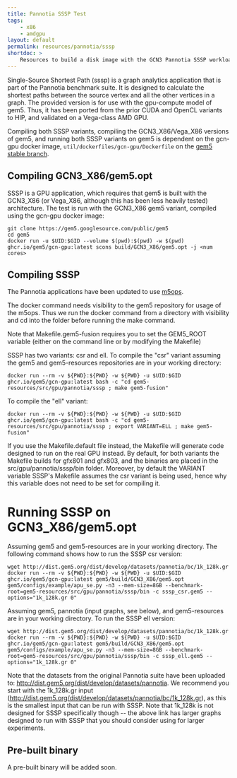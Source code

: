 ```yaml
---
title: Pannotia SSSP Test
tags:
    - x86
    - amdgpu
layout: default
permalink: resources/pannotia/sssp
shortdoc: >
    Resources to build a disk image with the GCN3 Pannotia SSSP workload.
---
```


Single-Source Shortest Path (sssp) is a graph analytics application that is part of the Pannotia benchmark suite.
It is designed to calculate the shortest paths between the source vertex and all the other vertices in a graph.
The provided version is for use with the gpu-compute model of gem5.
Thus, it has been ported from the prior CUDA and OpenCL variants to HIP, and validated on a Vega-class AMD GPU.

Compiling both SSSP variants, compiling the GCN3_X86/Vega_X86 versions of gem5, and running both SSSP variants on gem5 is dependent on the gcn-gpu docker image, `util/dockerfiles/gcn-gpu/Dockerfile` on the [gem5 stable branch](https://gem5.googlesource.com/public/gem5/+/refs/heads/stable).

## Compiling GCN3_X86/gem5.opt

SSSP is a GPU application, which requires that gem5 is built with the GCN3_X86 (or Vega_X86, although this has been less heavily tested) architecture.
The test is run with the GCN3_X86 gem5 variant, compiled using the gcn-gpu docker image:

```
git clone https://gem5.googlesource.com/public/gem5
cd gem5
docker run -u $UID:$GID --volume $(pwd):$(pwd) -w $(pwd) ghcr.io/gem5/gcn-gpu:latest scons build/GCN3_X86/gem5.opt -j <num cores>
```

## Compiling SSSP
The Pannotia applications have been updated to use [m5ops](https://www.gem5.org/documentation/general_docs/m5ops/).

The docker command needs visibility to the gem5 repository for usage of the m5ops.
Thus we run the docker command from a directory with visibility and cd into the folder before running the make command.  
  
Note that Makefile.gem5-fusion requires you to set the GEM5_ROOT variable (either on the command line or by modifying the Makefile)  
  
SSSP has two variants: csr and ell.  To compile the "csr" variant assuming the gem5 and gem5-resources repositories are in your working directory:

```
docker run --rm -v ${PWD}:${PWD} -w ${PWD} -u $UID:$GID ghcr.io/gem5/gcn-gpu:latest bash -c "cd gem5-resources/src/gpu/pannotia/sssp ; make gem5-fusion"
```

To compile the "ell" variant:

```
docker run --rm -v ${PWD}:${PWD} -w ${PWD} -u $UID:$GID ghcr.io/gem5/gcn-gpu:latest bash -c "cd gem5-resources/src/gpu/pannotia/sssp ; export VARIANT=ELL ; make gem5-fusion"
```

If you use the Makefile.default file instead, the Makefile will generate code designed to run on the real GPU instead.
By default, for both variants the Makefile builds for gfx801 and gfx803, and the binaries are placed in the src/gpu/pannotia/sssp/bin folder.
Moreover, by default the VARIANT variable SSSP's Makefile assumes the csr variant is being used, hence why this variable does not need to be set for compiling it.


# Running SSSP on GCN3_X86/gem5.opt

Assuming gem5 and gem5-resources are in your working directory.
The following command shows how to run the SSSP csr version:
```
wget http://dist.gem5.org/dist/develop/datasets/pannotia/bc/1k_128k.gr
docker run --rm -v ${PWD}:${PWD} -w ${PWD} -u $UID:$GID ghcr.io/gem5/gcn-gpu:latest gem5/build/GCN3_X86/gem5.opt gem5/configs/example/apu_se.py -n3 --mem-size=8GB --benchmark-root=gem5-resources/src/gpu/pannotia/sssp/bin -c sssp_csr.gem5 --options="1k_128k.gr 0"
```

Assuming gem5, pannotia (input graphs, see below), and gem5-resources are in your working directory.
To run the SSSP ell version:
```
wget http://dist.gem5.org/dist/develop/datasets/pannotia/bc/1k_128k.gr
docker run --rm -v ${PWD}:${PWD} -w ${PWD} -u $UID:$GID ghcr.io/gem5/gcn-gpu:latest gem5/build/GCN3_X86/gem5.opt gem5/configs/example/apu_se.py -n3 --mem-size=8GB --benchmark-root=gem5-resources/src/gpu/pannotia/sssp/bin -c sssp_ell.gem5 --options="1k_128k.gr 0"
```

Note that the datasets from the original Pannotia suite have been uploaded to: <http://dist.gem5.org/dist/develop/datasets/pannotia>.
We recommend you start with the 1k_128k.gr input (<http://dist.gem5.org/dist/develop/datasets/pannotia/bc/1k_128k.gr>), as this is the smallest input that can be run with SSSP.
Note that 1k_128k is not designed for SSSP specifically though -- the above link has larger graphs designed to run with SSSP that you should consider using for larger experiments.

## Pre-built binary

A pre-built binary will be added soon.
